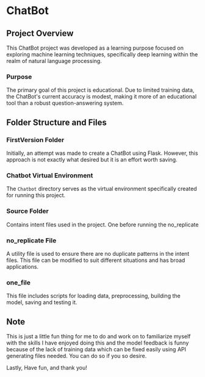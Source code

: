 # ChatBot

## Project Overview
This ChatBot project was developed as a learning purpose focused on exploring machine learning techniques, specifically deep learning within the realm of natural language processing.

### Purpose
The primary goal of this project is educational. Due to limited training data, the ChatBot's current accuracy is modest, making it more of an educational tool than a robust question-answering system.

## Folder Structure and Files

### FirstVersion Folder
Initially, an attempt was made to create a ChatBot using Flask. However, this approach is not exactly what desired but it is an effort worth saving. 

### Chatbot Virtual Environment
The `Chatbot` directory serves as the virtual environment specifically created for running this project.

### Source Folder
Contains intent files used in the project. One before running the no_replicate 

### no_replicate File
A utility file is used to ensure there are no duplicate patterns in the intent files. This file can be modified to suit different situations and has broad applications. 

### one_file
This file includes scripts for loading data, preprocessing, building the model, saving and testing it.

## Note
This is just a little fun thing for me to do and work on to familiarize myself with the skills I have enjoyed doing this and the model feedback is funny because of the lack of training data which can be fixed easily using API generating files needed. You can do so if you so desire. 

Lastly, 
Have fun, and thank you!